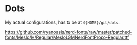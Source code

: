 # Dots

My actual configurations, has to be at `${HOME}/git/dots`.


https://github.com/ryanoasis/nerd-fonts/raw/master/patched-fonts/Meslo/M/Regular/MesloLGMNerdFontPropo-Regular.ttf
